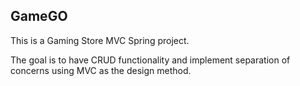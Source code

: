## GameGO

This is a Gaming Store MVC Spring project.

The goal is to have CRUD functionality and implement separation of concerns using MVC as the design method.
